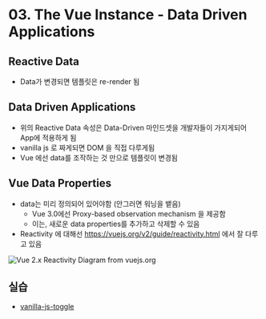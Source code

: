 # 03. The Vue Instance - Data Driven Applications

## Reactive Data

- Data가 변경되면 템플릿은 re-render 됨

## Data Driven Applications

- 위의 Reactive Data 속성은 Data-Driven 마인드셋을 개발자들이 가지게되어 App에 적용하게 됨
- vanilla js 로 짜게되면 DOM 을 직접 다루게됨
- Vue 에선 data를 조작하는 것 만으로 템플릿이 변경됨

## Vue Data Properties

- data는 미리 정의되어 있어야함 (안그러면 워닝을 뱉음)
  - Vue 3.0에선 Proxy-based observation mechanism 을 제공함
  - 이는, 새로운 data properties를 추가하고 삭제할 수 있음
- Reactivity 에 대해선 https://vuejs.org/v2/guide/reactivity.html 에서 잘 다루고 있음

![Vue 2.x Reactivity Diagram from vuejs.org](https://vuejs.org/images/data.png)

## 실습

- [vanilla-js-toggle](./src/vanilla-js-toggle)
